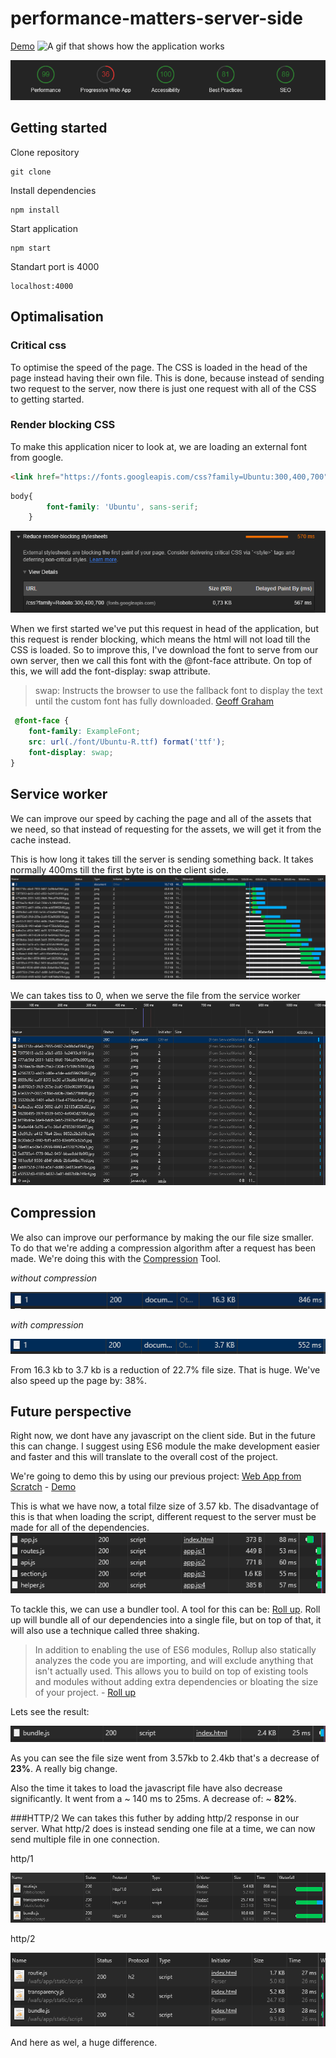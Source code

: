 # performance-matters-server-side

[Demo](https://e6a41781.ngrok.io)
![A gif that shows how the application works](readme_assets/intro.gif)


![Score of google audit](readme_assets/audit.PNG)
## Getting started

Clone repository
```
git clone
```

Install dependencies
```
npm install
```

Start application
```
npm start
```

Standart port is 4000
```
localhost:4000
```

## Optimalisation

### Critical css
To optimise the speed of the page. The CSS is loaded in the head of the page instead having their own file. This is done, because instead of sending two request to the server, now there is just one request with all of the CSS to getting started.

### Render blocking CSS
To make this application nicer to look at, we are loading an external font from google. 

``` html
<link href="https://fonts.googleapis.com/css?family=Ubuntu:300,400,700" rel="stylesheet">
```

```css 
body{
        font-family: 'Ubuntu', sans-serif;
    }
```

![image of the score of google audit](readme_assets/css_render_blocking.PNG)

When we first started we've put this request in head of the application, but this request is render blocking, which means the html will not load till the CSS is loaded. So to improve this, I've download the font to serve from our own server, then we call this font with the @font-face attribute. On top of this, we will add the font-display: swap attribute.

>swap: Instructs the browser to use the fallback font to display the text until the custom font has fully downloaded. [Geoff Graham](https://css-tricks.com/almanac/properties/f/font-display/)

```css
 @font-face {
    font-family: ExampleFont;
    src: url(./font/Ubuntu-R.ttf) format('ttf');
    font-display: swap;
}
```

## Service worker
We can improve our speed by caching the page and all of the assets that we need, so that instead of requesting for the assets, we will get it from the cache instead.

This is how long it takes till the server is sending something back. It takes normally 400ms till the first byte is on the client side.
![The network fetch time](readme_assets/request-files.PNG)

We can takes tiss to 0, when we serve the file from the service worker
![The network fetch time](readme_assets/files-service-worker.PNG)


## Compression
We also can improve our performance by making the our file size smaller. To do that we're adding a compression algorithm after a request has been made. We're doing this with the [Compression](https://github.com/expressjs/compression) Tool. 

*without compression*

![File size of our application without compression](readme_assets/without-compression.PNG)

*with compression*

![File size of our application with compression](readme_assets/with-compression.PNG)

From 16.3 kb to 3.7 kb is a reduction of 22.7% file size. That is huge. We've also speed up the page by: 38%.

## Future perspective
Right now, we dont have any javascript on the client side. But in the future this can change. I suggest using ES6 module the make development easier and faster and this will translate to the overall cost of the project.

We're going to demo this by using our previous project: [Web App from Scratch](https://github.com/niyorn/wafs) - [Demo](https://niyorn.github.io/wafs/app/index.html)

This is what we have now, a total filze size of 3.57 kb. The disadvantage of this is that when loading the script, different request to the server must be made for all of the dependencies.
![Wafs es6 module](readme_assets/wafs-es6-module.PNG)

To tackle this, we can use a bundler tool. A tool for this can be: [Roll up](https://rollupjs.org/guide/en). Roll up will bundle all of our dependencies into a single file, but on top of that, it will also use a technique called three shaking.

>In addition to enabling the use of ES6 modules, Rollup also statically analyzes the code you are importing, and will exclude anything that isn't actually used. This allows you to build on top of existing tools and modules without adding extra dependencies or bloating the size of your project. - [Roll up](https://rollupjs.org/guide/en#tree-shaking)

Lets see the result:

![File size of our application with compression](readme_assets/wafs-es6-module-bundle.PNG)

As you can see the file size went from 3.57kb to 2.4kb that's a decrease of __23%__. A really big change.

Also the time it takes to load the javascript file have also decrease significantly. It went from a ~ 140 ms to 25ms. A decrease of: ~ __82%__.

###HTTP/2
We can takes this futher by adding http/2 response in our server. What http/2 does is instead sending one file at a time, we can now send multiple file in one connection.

http/1

![A chart of http1 protocol](readme_assets/http1.PNG)

http/2

![A chart of http2 protocol](readme_assets/http2.PNG)

And here as wel, a huge difference.











